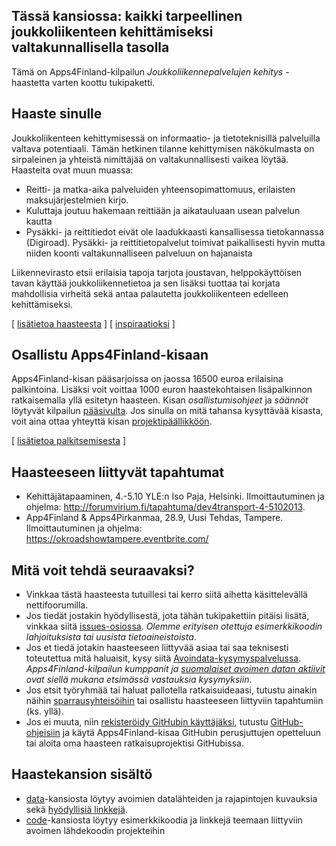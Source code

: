 ## Tässä kansiossa: kaikki tarpeellinen joukkoliikenteen kehittämiseksi valtakunnallisella tasolla

Tämä on Apps4Finland-kilpailun _Joukkoliikennepalvelujen kehitys_ -haastetta varten koottu tukipaketti. 


## Haaste sinulle

Joukkoliikenteen kehittymisessä on informaatio- ja tietoteknisillä palveluilla valtava potentiaali. Tämän hetkinen
tilanne kehittymisen näkökulmasta on sirpaleinen ja yhteistä nimittäjää on valtakunnallisesti vaikea löytää. Haasteita
ovat muun muassa:
- Reitti- ja matka-aika palveluiden yhteensopimattomuus, erilaisten maksujärjestelmien kirjo.
- Kuluttaja joutuu hakemaan reittiään ja aikatauluaan usean palvelun kautta
- Pysäkki- ja reittitiedot eivät ole laadukkaasti kansallisessa tietokannassa (Digiroad). Pysäkki- ja
reittitietopalvelut toimivat paikallisesti hyvin mutta niiden koonti valtakunnalliseen palveluun on
hajanaista

Liikennevirasto etsii erilaisia tapoja tarjota joustavan, helppokäyttöisen tavan käyttää joukkoliikennetietoa ja
sen lisäksi tuottaa tai korjata mahdollisia virheitä sekä antaa palautetta joukkoliikenteen edelleen kehittämiseksi.

[ [lisätietoa haasteesta](taustatietoa.md) ] [ [inspiraatioksi](inspiraatioksi.md) ]

## Osallistu Apps4Finland-kisaan

Apps4Finland-kisan pääsarjoissa on jaossa 16500 euroa erilaisina palkintoina.
Lisäksi voit voittaa 1000 euron haastekohtaisen lisäpalkinnon ratkaisemalla yllä esitetyn haasteen.
Kisan _osallistumisohjeet_ ja _säännöt_ löytyvät kilpailun [pääsivulta](http://apps4finland.fi). Jos sinulla on mitä tahansa kysyttävää
kisasta, voit aina ottaa yhteyttä kisan [projektipäällikköön](http://www.apps4finland.fi/yhteystiedot/).

[ [lisätietoa palkitsemisesta](palkitsemisesta.md) ]

## Haasteeseen liittyvät tapahtumat

* Kehittäjätapaaminen, 4.-5.10 YLE:n Iso Paja, Helsinki. Ilmoittautuminen ja ohjelma: http://forumvirium.fi/tapahtuma/dev4transport-4-5102013.
* App4Finland & Apps4Pirkanmaa, 28.9, Uusi Tehdas, Tampere. Ilmoittautuminen ja ohjelma: https://okroadshowtampere.eventbrite.com/

## Mitä voit tehdä seuraavaksi?

- Vinkkaa tästä haasteesta tutuillesi tai kerro siitä aihetta käsittelevällä nettifoorumilla.
- Jos tiedät jostakin hyödyllisestä, jota tähän tukipakettiin pitäisi lisätä, vinkkaa siitä [issues-osiossa](https://github.com/apps4finland/haaste-joukkoliikennepalvelujen-kehitys/issues?state=open). _Olemme erityisen otettuja esimerkkikoodin lahjoituksista tai uusista tietoaineistoista_.
- Jos et tiedä jotakin haasteeseen liittyvää asiaa tai saa teknisesti toteutettua mitä haluaisit, kysy siitä [Avoindata-kysymyspalvelussa](http://avoindata.net/). _Apps4Finland-kilpailun kumppanit ja [suomalaiset avoimen datan aktiivit](https://www.facebook.com/groups/fi.okfn/) ovat siellä mukana etsimässä vastauksia kysymyksiin_.
- Jos etsit työryhmää tai haluat pallotella ratkaisuideaasi, tutustu ainakin näihin [sparrausyhteisöihin](https://github.com/apps4finland/haaste-joukkoliikennepalvelujen-kehitys/blob/master/data/linkkeja.md) tai osallistu haasteeseen liittyviin tapahtumiin (ks. yllä).
- Jos ei muuta, niin [rekisteröidy GitHubin käyttäjäksi](https://github.com/signup), tutustu [GitHub-ohjeisiin](http://sixrevisions.com/resources/git-tutorials-beginners/) ja käytä Apps4Finland-kisaa GitHubin perusjuttujen opetteluun
tai aloita oma haasteen ratkaisuprojektisi GitHubissa.


## Haastekansion sisältö
- [data](https://github.com/apps4finland/haaste-joukkoliikennepalvelujen-kehitys/tree/master/data)-kansiosta löytyy avoimien datalähteiden ja rajapintojen kuvauksia sekä [hyödyllisiä linkkejä](https://github.com/apps4finland/haaste-joukkoliikennepalvelujen-kehitys/blob/master/data/linkkeja.md).
- [code](https://github.com/apps4finland/haaste-joukkoliikennepalvelujen-kehitys/tree/master/code)-kansiosta löytyy esimerkkikoodia ja linkkejä teemaan liittyviin avoimen lähdekoodin projekteihin
